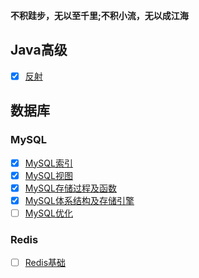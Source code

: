**不积跬步，无以至千里;不积小流，无以成江海**



## Java高级

- [x] [反射](./Java高级/Java反射.md)

## 数据库

### MySQL

- [x] [MySQL索引](./数据库/MySQL/MySQL索引.md)
- [x] [MySQL视图](./数据库/MySQL/MySQL视图.md)
- [x] [MySQL存储过程及函数](./数据库/MySQL/MySQL存储过程及函数.md)
- [x] [MySQL体系结构及存储引擎](./数据库/MySQL/MySQL体系结构及存储引擎.md)
- [ ] [MySQL优化](./数据库/MySQL/MySQL的优化.md)

### Redis

- [ ] [Redis基础](./数据库/Redis/Redis基础.md)
